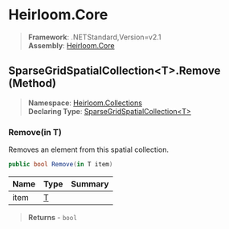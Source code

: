 # Heirloom.Core

> **Framework**: .NETStandard,Version=v2.1  
> **Assembly**: [Heirloom.Core][0]

## SparseGridSpatialCollection\<T>.Remove (Method)

> **Namespace**: [Heirloom.Collections][0]  
> **Declaring Type**: [SparseGridSpatialCollection\<T>][1]

### Remove(in T)

Removes an element from this spatial collection.

```cs
public bool Remove(in T item)
```

| Name | Type   | Summary |
|------|--------|---------|
| item | [T][2] |         |

> **Returns** - `bool`

[0]: ../../../Heirloom.Core.md
[1]: ../SparseGridSpatialCollection[T].md
[2]: ../T.md
